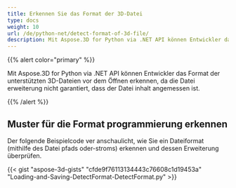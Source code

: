 ```yaml
---
title: Erkennen Sie das Format der 3D-Datei
type: docs
weight: 10
url: /de/python-net/detect-format-of-3d-file/
description: Mit Aspose.3D for Python via .NET API können Entwickler das Format der unterstützten 3D-Dateien vor dem Öffnen erkennen, da die Datei erweiterung nicht garantiert, dass der Datei inhalt angemessen ist.
---
```

{{% alert color="primary" %}} 

Mit Aspose.3D for Python via .NET API können Entwickler das Format der unterstützten 3D-Dateien vor dem Öffnen erkennen, da die Datei erweiterung nicht garantiert, dass der Datei inhalt angemessen ist.

{{% /alert %}} 
##  **Muster für die Format programmierung erkennen**
Der folgende Beispielcode ver anschaulicht, wie Sie ein Dateiformat (mithilfe des Datei pfads oder-stroms) erkennen und dessen Erweiterung überprüfen.

{{< gist "aspose-3d-gists" "cfde9f76113134443c76608c1d19453a" "Loading-and-Saving-DetectFormat-DetectFormat.py" >}}
